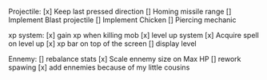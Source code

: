 Projectile:
    [x] Keep last pressed direction
    [] Homing missile range
    [] Implement Blast projectile
    [] Implement Chicken
    [] Piercing mechanic

xp system:
    [x] gain xp when killing mob
    [x] level up system
    [x] Acquire spell on level up
    [x] xp bar on top of the screen
    [] display level

Ennemy:
    [] rebalance stats
    [x] Scale ennemy size on Max HP
    [] rework spawing
    [x] add ennemies because of my little cousins
